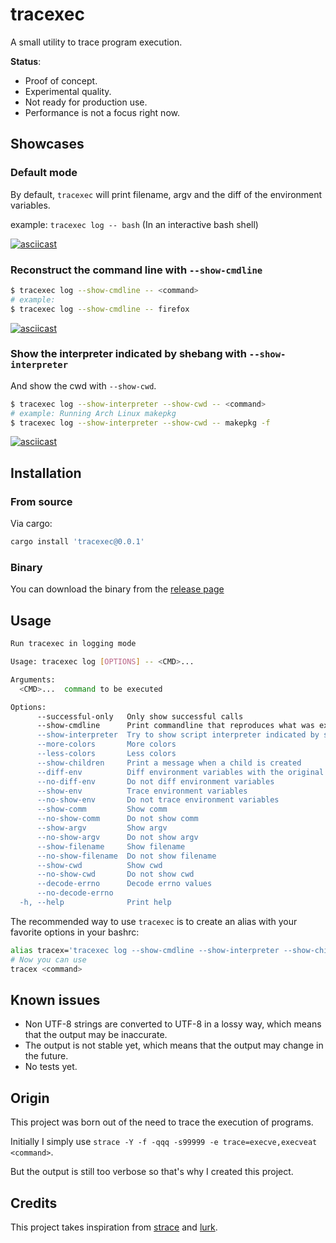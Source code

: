 # tracexec

A small utility to trace program execution.

**Status**:

- Proof of concept.
- Experimental quality.
- Not ready for production use.
- Performance is not a focus right now.

## Showcases

### Default mode

By default, `tracexec` will print filename, argv and the diff of the environment variables.

example: `tracexec log -- bash` (In an interactive bash shell)

[![asciicast](https://asciinema.org/a/yEXXh2DBZLXaiGVCSaoynOJEz.svg)](https://asciinema.org/a/yEXXh2DBZLXaiGVCSaoynOJEz)

### Reconstruct the command line with `--show-cmdline`

```bash
$ tracexec log --show-cmdline -- <command>
# example:
$ tracexec log --show-cmdline -- firefox
```

[![asciicast](https://asciinema.org/a/AWTG4iHaFPMcEGCVtqAl44YFW.svg)](https://asciinema.org/a/AWTG4iHaFPMcEGCVtqAl44YFW)

### Show the interpreter indicated by shebang with `--show-interpreter`

And show the cwd with `--show-cwd`.

```bash
$ tracexec log --show-interpreter --show-cwd -- <command>
# example: Running Arch Linux makepkg
$ tracexec log --show-interpreter --show-cwd -- makepkg -f
```

[![asciicast](https://asciinema.org/a/7jDtrlNRx5XUnDXeDBsMRj09p.svg)](https://asciinema.org/a/7jDtrlNRx5XUnDXeDBsMRj09p)

## Installation

### From source

Via cargo:

```bash
cargo install 'tracexec@0.0.1'
```

### Binary

You can download the binary from the [release page](https://github.com/kxxt/tracexec/releases)

## Usage

```bash
Run tracexec in logging mode

Usage: tracexec log [OPTIONS] -- <CMD>...

Arguments:
  <CMD>...  command to be executed

Options:
      --successful-only   Only show successful calls
      --show-cmdline      Print commandline that reproduces what was executed. Note that when filename and argv[0] differs, it probably won't give you the correct commandline for now. Implies --successful-only
      --show-interpreter  Try to show script interpreter indicated by shebang
      --more-colors       More colors
      --less-colors       Less colors
      --show-children     Print a message when a child is created
      --diff-env          Diff environment variables with the original environment
      --no-diff-env       Do not diff environment variables
      --show-env          Trace environment variables
      --no-show-env       Do not trace environment variables
      --show-comm         Show comm
      --no-show-comm      Do not show comm
      --show-argv         Show argv
      --no-show-argv      Do not show argv
      --show-filename     Show filename
      --no-show-filename  Do not show filename
      --show-cwd          Show cwd
      --no-show-cwd       Do not show cwd
      --decode-errno      Decode errno values
      --no-decode-errno   
  -h, --help              Print help
```

The recommended way to use `tracexec` is to create an alias with your favorite options in your bashrc:

```bash
alias tracex='tracexec log --show-cmdline --show-interpreter --show-children --show-filename --'
# Now you can use
tracex <command>
```

## Known issues

- Non UTF-8 strings are converted to UTF-8 in a lossy way, which means that the output may be inaccurate.
- The output is not stable yet, which means that the output may change in the future.
- No tests yet.

## Origin

This project was born out of the need to trace the execution of programs.

Initially I simply use `strace -Y -f -qqq -s99999 -e trace=execve,execveat <command>`.

But the output is still too verbose so that's why I created this project.

## Credits

This project takes inspiration from [strace](https://strace.io/) and [lurk](https://github.com/JakWai01/lurk).
